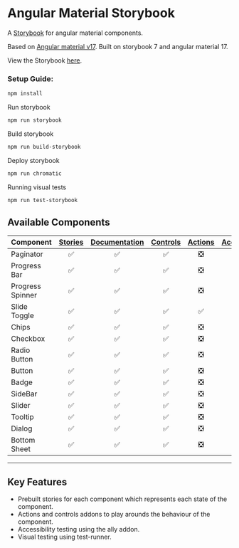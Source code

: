 # Angular Material Storybook
A [Storybook](https://storybook.js.org) for angular material components.

Based on [Angular material v17](https://material.angular.io/). Built on storybook 7 and angular material 17.

View the Storybook [here](https://vvs09.github.io/Storybookv7-angular-material/?path=/docs/overview-introduction--docs).

### Setup Guide:
```bash
npm install
```
Run storybook
```bash
npm run storybook
```
Build storybook
```bash
npm run build-storybook
```
Deploy storybook
```bash
npm run chromatic
```
Running visual tests
```bash
npm run test-storybook
```
## Available Components

Component | [Stories](https://storybook.js.org/docs/angular/get-started/whats-a-story) | [Documentation](https://storybook.js.org/docs/writing-docs/doc-blocks#available-blocks) |[Controls](https://storybook.js.org/docs/essentials/controls)| [Actions](https://storybook.js.org/docs/essentials/actions) | [Accessibility](https://storybook.js.org/docs/writing-tests/accessibility-testing)
---|:---:|:---:|:---:|:---:|:---:
Paginator | :white_check_mark: | :white_check_mark: |:white_check_mark:|:negative_squared_cross_mark:| :white_check_mark:
Progress Bar | :white_check_mark: | :white_check_mark:| :white_check_mark:|:negative_squared_cross_mark:| :white_check_mark:
Progress Spinner | :white_check_mark: | :white_check_mark:| :white_check_mark:|:negative_squared_cross_mark:| :white_check_mark:
Slide Toggle| :white_check_mark: | :white_check_mark: | :white_check_mark: |:white_check_mark:| :white_check_mark:
Chips | :white_check_mark: | :white_check_mark:| :white_check_mark:|:negative_squared_cross_mark:| :white_check_mark:
Checkbox | :white_check_mark: | :white_check_mark:| :white_check_mark:|:negative_squared_cross_mark:| :white_check_mark:
Radio Button | :white_check_mark: | :white_check_mark:| :white_check_mark:|:negative_squared_cross_mark:| :white_check_mark:
Button | :white_check_mark: | :white_check_mark:| :white_check_mark:|:negative_squared_cross_mark:| :white_check_mark:
Badge | :white_check_mark: | :white_check_mark:| :white_check_mark:|:negative_squared_cross_mark:| :white_check_mark:
SideBar | :white_check_mark: | :white_check_mark:| :white_check_mark:|:negative_squared_cross_mark:| :white_check_mark:
Slider | :white_check_mark: | :white_check_mark:| :white_check_mark:|:negative_squared_cross_mark:| :white_check_mark:
Tooltip | :white_check_mark: | :white_check_mark:| :white_check_mark:|:negative_squared_cross_mark:| :white_check_mark:
Dialog | :white_check_mark: | :white_check_mark:| :white_check_mark:|:negative_squared_cross_mark:| :white_check_mark:
Bottom Sheet | :white_check_mark: | :white_check_mark:| :white_check_mark:|:negative_squared_cross_mark:| :white_check_mark:
---

## Key Features
<ul>
  <li>Prebuilt stories for each component which represents each state of the component.</li> 
  <li>Actions and controls addons to play arounds the behaviour of the component.</li>
  <li>Accessibility testing using the ally addon.</li>
  <li>Visual testing using test-runner.</li>                                                                            
</ul>
